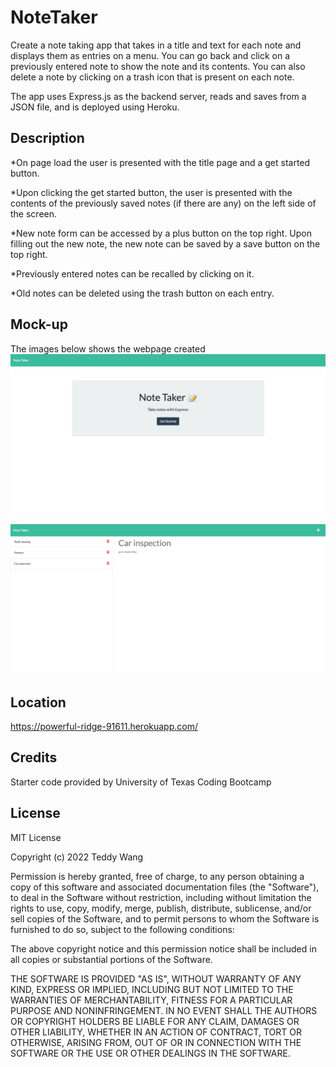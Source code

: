 # NoteTaker

Create a note taking app that takes in a title and text for each note and displays them as entries on a menu. You can go back and click on a previously entered note to show the note and its contents. You can also delete a note by clicking on a trash icon that is present on each note. 

The app uses Express.js as the backend server, reads and saves from a JSON file, and is deployed using Heroku. 

## Description
*On page load the user is presented with the title page and a get started button. 

*Upon clicking the get started button, the user is presented with the contents of the previously saved notes (if there are any) on the left side of the screen. 

*New note form can be accessed by a plus button on the top right. Upon filling out the new note, the new note can be saved by a save button on the top right.

*Previously entered notes can be recalled by clicking on it. 

*Old notes can be deleted using the trash button on each entry. 

## Mock-up
The images below shows the webpage created
![alt text](public/assets/images/titlepage.png)

![alt text](public/assets/images/mainpage.png)

## Location
https://powerful-ridge-91611.herokuapp.com/

## Credits
Starter code provided by University of Texas Coding Bootcamp

## License
MIT License

Copyright (c) 2022 Teddy Wang

Permission is hereby granted, free of charge, to any person obtaining a copy
of this software and associated documentation files (the "Software"), to deal
in the Software without restriction, including without limitation the rights
to use, copy, modify, merge, publish, distribute, sublicense, and/or sell
copies of the Software, and to permit persons to whom the Software is
furnished to do so, subject to the following conditions:

The above copyright notice and this permission notice shall be included in all
copies or substantial portions of the Software.

THE SOFTWARE IS PROVIDED "AS IS", WITHOUT WARRANTY OF ANY KIND, EXPRESS OR
IMPLIED, INCLUDING BUT NOT LIMITED TO THE WARRANTIES OF MERCHANTABILITY,
FITNESS FOR A PARTICULAR PURPOSE AND NONINFRINGEMENT. IN NO EVENT SHALL THE
AUTHORS OR COPYRIGHT HOLDERS BE LIABLE FOR ANY CLAIM, DAMAGES OR OTHER
LIABILITY, WHETHER IN AN ACTION OF CONTRACT, TORT OR OTHERWISE, ARISING FROM,
OUT OF OR IN CONNECTION WITH THE SOFTWARE OR THE USE OR OTHER DEALINGS IN THE
SOFTWARE.